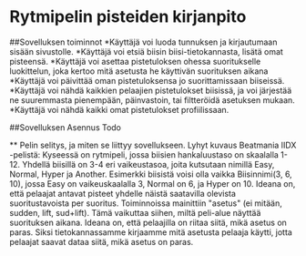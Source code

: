 # Rytmipelin pisteiden kirjanpito

##Sovelluksen toiminnot
*Käyttäjä voi luoda tunnuksen ja kirjautumaan sisään sivustolle.
*Käyttäjä voi etsiä biisin biisi-tietokannasta, lisätä omat pisteensä.
*Käyttäjä voi asettaa pistetuloksen ohessa suoritukselle luokittelun, joka kertoo mitä asetusta he käyttivän suorituksen aikana
*Käyttäjä voi päivittää oman pistetuloksensa jo suorittamissaan biiseissä.
*Käyttäjä voi nähdä kaikkien pelaajien pistetulokset biisissä, ja voi järjestää ne suuremmasta pienempään, päinvastoin, tai filtteröidä asetuksen mukaan.
*Käyttäjä voi nähdä kaikki omat pistetulokset profiilissaan.

##Sovelluksen Asennus
Todo

** Pelin selitys, ja miten se liittyy sovellukseen.
Lyhyt kuvaus Beatmania IIDX -pelistä: Kyseessä on rytmipeli, jossa biisien hankaluustaso on skaalalla 1-12. Yhdellä biisillä on 3-4 eri vaikeustasoa, joita kutsutaan nimillä Easy, Normal, Hyper ja Another. Esimerkki biisistä voisi olla vaikka Biisinnimi(3, 6, 10), jossa Easy on vaikeuskaalalla 3, Normal on 6, ja Hyper on 10. Ideana on, että pelaajat antavat pisteet yhdelle näistä saatavilla olevista suoritustavoista per suoritus. Toiminnoissa mainittiin "asetus" (ei mitään, sudden, lift, sud+lift). Tämä vaikuttaa siihen, miltä peli-alue näyttää suorituksen aikana. Ideana on, että pelaajilla on riitaa siitä, mikä asetus on paras. Siksi tietokannassamme kirjaamme mitä asetusta pelaaja käytti, jotta pelaajat saavat dataa siitä, mikä asetus on paras.
